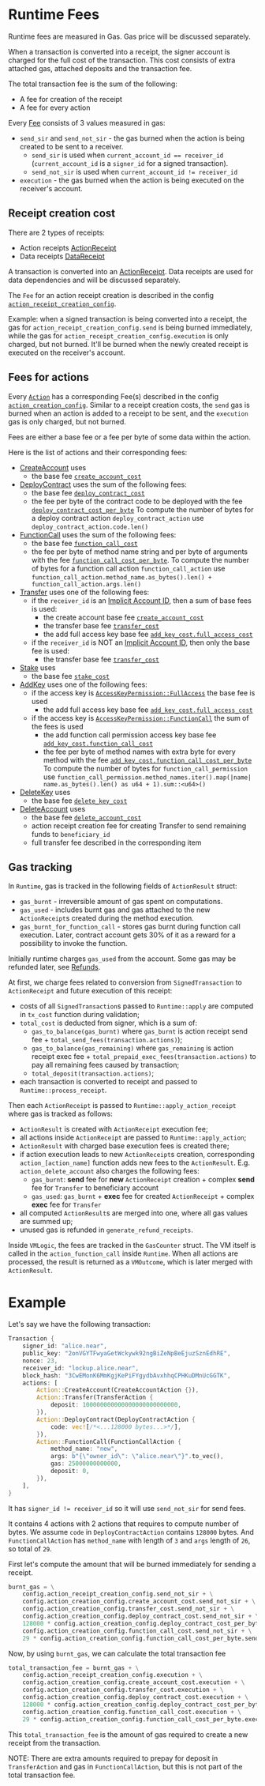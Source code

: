 # Runtime Fees

Runtime fees are measured in Gas. Gas price will be discussed separately.

When a transaction is converted into a receipt, the signer account is charged for the full cost of the transaction.
This cost consists of extra attached gas, attached deposits and the transaction fee.

The total transaction fee is the sum of the following:

- A fee for creation of the receipt
- A fee for every action

Every [Fee](/GenesisConfig/RuntimeFeeConfig/Fee.md) consists of 3 values measured in gas:

- `send_sir` and `send_not_sir` - the gas burned when the action is being created to be sent to a receiver.
  - `send_sir` is used when `current_account_id == receiver_id` (`current_account_id` is a `signer_id` for a signed transaction).
  - `send_not_sir` is used when `current_account_id != receiver_id`
- `execution` - the gas burned when the action is being executed on the receiver's account.

## Receipt creation cost

There are 2 types of receipts:

- Action receipts [ActionReceipt](/RuntimeSpec/Receipts.md#actionreceipt)
- Data receipts [DataReceipt](/RuntimeSpec/Receipts.md#datareceipt)

A transaction is converted into an [ActionReceipt](/RuntimeSpec/Receipts.md#actionreceipt).
Data receipts are used for data dependencies and will be discussed separately.

The `Fee` for an action receipt creation is described in the config [`action_receipt_creation_config`](/GenesisConfig/RuntimeFeeConfig.md#action_receipt_creation_config).

Example: when a signed transaction is being converted into a receipt, the gas for `action_receipt_creation_config.send` is being burned immediately,
while the gas for `action_receipt_creation_config.execution` is only charged, but not burned. It'll be burned when
the newly created receipt is executed on the receiver's account.

## Fees for actions

Every [`Action`](/RuntimeSpec/Actions) has a corresponding Fee(s) described in the config [`action_creation_config`](/GenesisConfig/RuntimeFeeConfig/ActionCreationConfig.md).
Similar to a receipt creation costs, the `send` gas is burned when an action is added to a receipt to be sent, and the `execution` gas is only charged, but not burned.

Fees are either a base fee or a fee per byte of some data within the action.

Here is the list of actions and their corresponding fees:

- [CreateAccount](/RuntimeSpec/Actions.md#createaccountaction) uses
  - the base fee [`create_account_cost`](/GenesisConfig/RuntimeFeeConfig/ActionCreationConfig.md#create_account_cost)
- [DeployContract](/RuntimeSpec/Actions.md#deploycontractaction) uses the sum of the following fees:
  - the base fee [`deploy_contract_cost`](/GenesisConfig/RuntimeFeeConfig/ActionCreationConfig.md#deploy_contract_cost)
  - the fee per byte of the contract code to be deployed with the fee [`deploy_contract_cost_per_byte`](/GenesisConfig/RuntimeFeeConfig/ActionCreationConfig.md#deploy_contract_cost_per_byte)
    To compute the number of bytes for a deploy contract action `deploy_contract_action` use `deploy_contract_action.code.len()`
- [FunctionCall](/RuntimeSpec/Actions.md#functioncallaction) uses the sum of the following fees:
  - the base fee [`function_call_cost`](/GenesisConfig/RuntimeFeeConfig/ActionCreationConfig.md#function_call_cost)
  - the fee per byte of method name string and per byte of arguments with the fee [`function_call_cost_per_byte`](/GenesisConfig/RuntimeFeeConfig/ActionCreationConfig.md#function_call_cost_per_byte).
    To compute the number of bytes for a function call action `function_call_action` use `function_call_action.method_name.as_bytes().len() + function_call_action.args.len()`
- [Transfer](/RuntimeSpec/Actions.md#transferaction) uses one of the following fees:
  - if the `receiver_id` is an [Implicit Account ID](/DataStructures/Account#near-implicit-account-id), then a sum of base fees is used:
    - the create account base fee [`create_account_cost`](/GenesisConfig/RuntimeFeeConfig/ActionCreationConfig.md#create_account_cost)
    - the transfer base fee [`transfer_cost`](/GenesisConfig/RuntimeFeeConfig/ActionCreationConfig.md#transfer_cost)
    - the add full access key base fee [`add_key_cost.full_access_cost`](/GenesisConfig/RuntimeFeeConfig/AccessKeyCreationConfig.md#full_access_cost)
  - if the `receiver_id` is NOT an [Implicit Account ID](/DataStructures/Account.md#near-implicit-account-id), then only the base fee is used:
    - the transfer base fee [`transfer_cost`](/GenesisConfig/RuntimeFeeConfig/ActionCreationConfig.md#transfer_cost)
- [Stake](/RuntimeSpec/Actions.md#stakeaction) uses
  - the base fee [`stake_cost`](/GenesisConfig/RuntimeFeeConfig/ActionCreationConfig.md#stake_cost)
- [AddKey](/RuntimeSpec/Actions.md#addkeyaction) uses one of the following fees:
  - if the access key is [`AccessKeyPermission::FullAccess`](/DataStructures/AccessKey) the base fee is used
    - the add full access key base fee [`add_key_cost.full_access_cost`](/GenesisConfig/RuntimeFeeConfig/AccessKeyCreationConfig.md#full_access_cost)
  - if the access key is [`AccessKeyPermission::FunctionCall`](/DataStructures/AccessKey.md#accesskeypermissionfunctioncall) the sum of the fees is used
    - the add function call permission access key base fee [`add_key_cost.function_call_cost`](/GenesisConfig/RuntimeFeeConfig/AccessKeyCreationConfig.md#full_access_cost)
    - the fee per byte of method names with extra byte for every method with the fee [`add_key_cost.function_call_cost_per_byte`](/GenesisConfig/RuntimeFeeConfig/AccessKeyCreationConfig.md#function_call_cost_per_byte)
        To compute the number of bytes for `function_call_permission` use `function_call_permission.method_names.iter().map(|name| name.as_bytes().len() as u64 + 1).sum::<u64>()`
- [DeleteKey](/RuntimeSpec/Actions.md#deletekeyaction) uses
  - the base fee [`delete_key_cost`](/GenesisConfig/RuntimeFeeConfig/ActionCreationConfig.md#delete_key_cost)
- [DeleteAccount](/RuntimeSpec/Actions.md#deleteaccountaction) uses
  - the base fee [`delete_account_cost`](/GenesisConfig/RuntimeFeeConfig/ActionCreationConfig.md#delete_account_cost)
  - action receipt creation fee for creating Transfer to send remaining funds to `beneficiary_id`
  - full transfer fee described in the corresponding item
    
## Gas tracking

In `Runtime`, gas is tracked in the following fields of `ActionResult` struct:

- `gas_burnt` - irreversible amount of gas spent on computations.
- `gas_used` - includes burnt gas and gas attached to the new `ActionReceipt`s created during the method execution.
- `gas_burnt_for_function_call` - stores gas burnt during function call execution. Later, contract account gets 30% of it as a reward for a possibility to invoke the function.

Initially runtime charges `gas_used` from the account. Some gas may be refunded later, see [Refunds](../Refunds.md).

At first, we charge fees related to conversion from `SignedTransaction` to `ActionReceipt` and future execution of this receipt:

- costs of all `SignedTransaction`s passed to `Runtime::apply` are computed in `tx_cost` function during validation;
- `total_cost` is deducted from signer, which is a sum of:
  - `gas_to_balance(gas_burnt)` where `gas_burnt` is action receipt send fee + `total_send_fees(transaction.actions)`);
  - `gas_to_balance(gas_remaining)` where `gas_remaining` is action receipt exec fee + `total_prepaid_exec_fees(transaction.actions)` to pay all remaining fees caused by transaction;
  - `total_deposit(transaction.actions)`;
- each transaction is converted to receipt and passed to `Runtime::process_receipt`.

Then each `ActionReceipt` is passed to `Runtime::apply_action_receipt` where gas is tracked as follows:

- `ActionResult` is created with `ActionReceipt` execution fee;
- all actions inside `ActionReceipt` are passed to `Runtime::apply_action`;
- `ActionResult` with charged base execution fees is created there;
- if action execution leads to new `ActionReceipt`s creation, corresponding `action_[action_name]` function adds new fees to the `ActionResult`. E.g. `action_delete_account` also charges the following fees:
  - `gas_burnt`: **send** fee for **new** `ActionReceipt` creation + complex **send** fee for `Transfer` to beneficiary account
  - `gas_used`: `gas_burnt` + **exec** fee for created `ActionReceipt` + complex **exec** fee for `Transfer`
- all computed `ActionResult`s are merged into one, where all gas values are summed up;
- unused gas is refunded in `generate_refund_receipts`.

Inside `VMLogic`, the fees are tracked in the `GasCounter` struct. 
The VM itself is called in the `action_function_call` inside `Runtime`. When all actions are processed, the result is returned as a `VMOutcome`, which is later merged with `ActionResult`.
 
# Example

Let's say we have the following transaction:

```rust
Transaction {
    signer_id: "alice.near",
    public_key: "2onVGYTFwyaGetWckywk92ngBiZeNpBeEjuzSznEdhRE",
    nonce: 23,
    receiver_id: "lockup.alice.near",
    block_hash: "3CwEMonK6MmKgjKePiFYgydbAvxhhqCPHKuDMnUcGGTK",
    actions: [
        Action::CreateAccount(CreateAccountAction {}),
        Action::Transfer(TransferAction {
            deposit: 100000000000000000000000000,
        }),
        Action::DeployContract(DeployContractAction {
            code: vec![/*<...128000 bytes...>*/],
        }),
        Action::FunctionCall(FunctionCallAction {
            method_name: "new",
            args: b"{\"owner_id\": \"alice.near\"}".to_vec(),
            gas: 25000000000000,
            deposit: 0,
        }),
    ],
}
```

It has `signer_id != receiver_id` so it will use `send_not_sir` for send fees.

It contains 4 actions with 2 actions that requires to compute number of bytes.
We assume `code` in `DeployContractAction` contains `128000` bytes. And `FunctionCallAction` has
`method_name` with length of `3` and `args` length of `26`, so total of `29`.

First let's compute the amount that will be burned immediately for sending a receipt.

```python
burnt_gas = \
    config.action_receipt_creation_config.send_not_sir + \
    config.action_creation_config.create_account_cost.send_not_sir + \
    config.action_creation_config.transfer_cost.send_not_sir + \
    config.action_creation_config.deploy_contract_cost.send_not_sir + \
    128000 * config.action_creation_config.deploy_contract_cost_per_byte.send_not_sir + \
    config.action_creation_config.function_call_cost.send_not_sir + \
    29 * config.action_creation_config.function_call_cost_per_byte.send_not_sir
```

Now, by using `burnt_gas`, we can calculate the total transaction fee

```python
total_transaction_fee = burnt_gas + \
    config.action_receipt_creation_config.execution + \
    config.action_creation_config.create_account_cost.execution + \
    config.action_creation_config.transfer_cost.execution + \
    config.action_creation_config.deploy_contract_cost.execution + \
    128000 * config.action_creation_config.deploy_contract_cost_per_byte.execution + \
    config.action_creation_config.function_call_cost.execution + \
    29 * config.action_creation_config.function_call_cost_per_byte.execution
```

This `total_transaction_fee` is the amount of gas required to create a new receipt from the transaction.

NOTE: There are extra amounts required to prepay for deposit in `TransferAction` and gas in `FunctionCallAction`, but this is not part of the total transaction fee.
